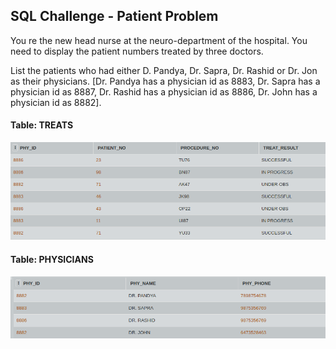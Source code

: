## SQL Challenge - Patient Problem

You re the new head nurse at the neuro-department of the hospital. You need to display the patient numbers treated by three doctors.

List the patients who had either D. Pandya, Dr. Sapra, Dr. Rashid or Dr. Jon as their physicians. [Dr. Pandya has a physician id as 8883, Dr. Sapra has a physician id as 8887, Dr. Rashid has a physician id as 8886, Dr. John has a physician id as 8882].

#### Table: TREATS

![Test Image1](ss.png)

#### Table: PHYSICIANS

![Test Image1](ss2.png)
